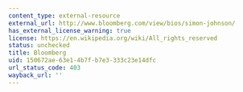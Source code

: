 ```yaml
---
content_type: external-resource
external_url: http://www.bloomberg.com/view/bios/simon-johnson/
has_external_license_warning: true
license: https://en.wikipedia.org/wiki/All_rights_reserved
status: unchecked
title: Bloomberg
uid: 150672ae-63e1-4b7f-b7e3-333c23e14dfc
url_status_code: 403
wayback_url: ''
---
```

